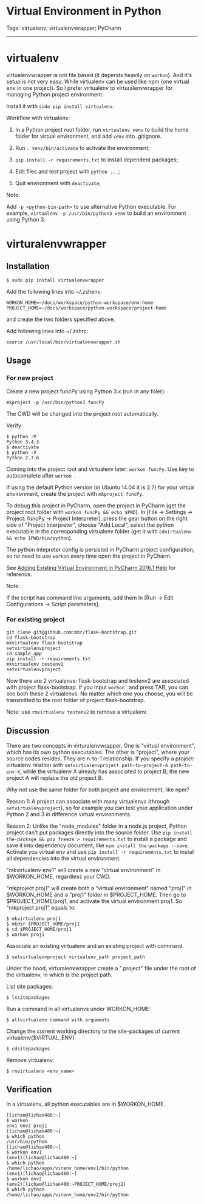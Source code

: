 # Virtual Environment in Python
Tags: virtualenv; virtualenvwrapper; PyCharm

------

# virtualenv

virtualenvwrapper is not file based (it depends heavily on `workon`).
And it's setup is not very easy.
While virtualenv can be used like npm (one virtual env in one project).
So I prefer virtualenv to virturalenvwrapper
for managing Python project environment.

Install it with `sudo pip install virtualenv`.

Workflow with virtualenv:

1. In a Python project root folder, run `virtualenv venv` to build the home
folder for virtual environment, and add `venv` into .gitignore.

1. Run `. venv/bin/activate` to activate the environment;

1. `pip install -r requirements.txt` to install dependent packages;

1. Edit files and test project with `python ...`;

1. Quit environment with `deactivate`;

Note:

Add `-p <python-bin-path>` to use alternative Python executable.
For example, `virtualenv -p /usr/bin/python3 venv`
to build an environment using Python 3.

# virturalenvwrapper

## Installation

    $ sudo pip install virtualenvwrapper

Add the following lines into ~/.zshenv:

    WORKON_HOME=~/docs/workspace/python-workspace/env-home
    PROJECT_HOME=~/docs/workspace/python-workspace/project-home

and create the two folders specified above.

Add following lines into ~/.zshrc:

    source /usr/local/bin/virtualenvwrapper.sh

## Usage

### For new project

Create a new project funcPy using Python 3.x (run in any foler):

    mkproject -p /usr/bin/python3 funcPy

The CWD will be changed into the project root automatically.

Verify:

    $ python -V
    Python 3.4.3
    $ deactivate
    $ python -V
    Python 2.7.6

Coming into the project root and virtualenv later: `workon funcPy`.
Use <tab> key to autocomplete after `workon `.

If using the default Python version (in Ubuntu 14.04 it is 2.7)
for your virtual environment, create the project with `mkproject funcPy`.

To debug this project in PyCharm, open the project in PyCharm
(get the project root folder with `workon funcPy && echo $PWD`).
In [File -> Settings -> Project: funcPy -> Project Interpreter],
press the gear button on the right side of "Project Interpreter",
choose "Add Local", select the python executable in the corresponding 
virtualenv folder (get it with `cdvirtualenv && echo $PWD/bin/python`).

The python intepreter config is persisted in PyCharm project configuration,
so no need to use `workon` every time open the project in PyCharm.

See
[Adding Existing Virtual Environment in PyCharm 2016.1 Help](http://bit.ly/23b30fY)
for reference.

Note:

If the script has command line arguments,
add them in [Run -> Edit Configurations -> Script parameters].

### For existing project

    git clone git@github.com:mbr/flask-bootstrap.git
    cd flask-bootstrap
    mkvirtualenv flask-bootstrap
    setvirtualenvproject
    cd sample_app
    pip install -r requirements.txt
    mkvirtualenv testenv2
    setvirtualenvproject

Now there are 2 virtualenvs: flask-bootstrap and testenv2 are associated with
project flask-bootstrap.
If you input `workon ` and press TAB, you can see both these 2 virtualenvs.
No matter which one you choose, you will be transmitted to the root folder of
project flask-bootstrap.

Note: use `rmvirtualenv testenv2` to remove a virtualenv.


## Discussion

There are two concepts in virturalenvwrapper.
One is "virtual environment", which has its own python executables.
The other is "project", where your source codes resides.
They are n-to-1 relationship.
If you specify a project-virtualenv relation with
`setvirtualenvproject path-to-project-A path-to-env-X`,
while the virtualenv X already has associated to project B,
the new project A will replace the old project B.

Why not use the same folder for both project and environment, like npm?

Reason 1: 
A project can associate with many virtualenvs (through `setvirtualenvproject`),
so for example you can test your application under Python 2 and 3
in difference virtual environments.

Reason 2:
Unlike the "node_modules" folder in a node.js project,
Python project can't put packages directly into the source folder.
Use `pip install the-package && pip freeze > requirements.txt` to install
a package and save it into dependency document,
like `npm install the-package --save`.
Activate you virtual env and use `pip install -r requirements.txt`
to install all dependencies into the virtual environment.

"mkvirtualenv env1" will create a new "virtual environment" in $WORKON_HOME,
regardless your CWD.

"mkproject proj1" will create both a "virtual environment" named "proj1"
in $WORKON_HOME and a "proj1" folder in $PROJECT_HOME.
Then go to $PROJECT_HOME/proj1,
and activate the virtual environment proj1. So "mkproject proj1" equals to:

    $ mkvirtualenv proj1
    $ mkdir $PROJECT_HOME/proj1
    $ cd $PROJECT_HOME/proj1
    $ workon proj1

Associate an existing virtualenv and an existing project with command

    $ setvirtualenvproject virtualenv_path project_path

Under the hood, virturalenvwrapper create a ".project" file under the root of
the virtualenv, in which is the project path.

List site packages:

    $ lssitepackages

Run a command in all virtualenvs under WORKON_HOME:

    $ allvirtualenv command with arguments

Change the current working directory to the site-packages of current virtualenv($VIRTUAL_ENV):

    $ cdsitepackages

Remove virtualenv:

    $ rmvirtualenv <env_name>

## Verification

In a virtualenv, all python executables are in $WORKON_HOME.

    [lichao@lichao480:~] 
    $ workon 
    env1 env2 proj1 
    [lichao@lichao480:~] 
    $ which python 
    /usr/bin/python 
    [lichao@lichao480:~] 
    $ workon env1 
    (env1)[lichao@lichao480:~] 
    $ which python 
    /home/lichao/apps/virenv_home/env1/bin/python 
    (env1)[lichao@lichao480:~] 
    $ workon env2 
    (env2)[lichao@lichao480:~PROJECT_HOME/proj2] 
    $ which python 
    /home/lichao/apps/virenv_home/env2/bin/python

